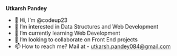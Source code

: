 <!DOCTYPE html>
<html lang="en">
<head>
    <meta charset="UTF-8">
    <meta http-equiv="X-UA-Compatible" content="IE=edge">
    <meta name="viewport" content="width=device-width, initial-scale=1.0">
    
</head>
<body>
    <div><strong>Utkarsh Pandey</strong></div>
    
</body>
</html>




- 👋 Hi, I’m @codeup23
- 👀 I’m interested in Data Structures and Web Development
- 🌱 I’m currently learning Web Development
- 💞️ I’m looking to collaborate on Front End projects
- 📫 How to reach me? Mail at - utkarsh.pandey084@gmail.com

<!---
codeup23/codeup23 is a ✨ special ✨ repository because its `README.md` (this file) appears on your GitHub profile.
You can click the Preview link to take a look at your changes.
--->
